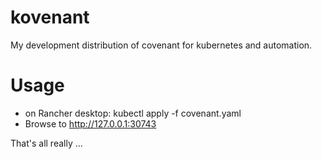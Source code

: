 # kovenant

My development distribution of covenant for kubernetes and automation.

# Usage

- on Rancher desktop: kubectl apply -f covenant.yaml
- Browse to http://127.0.0.1:30743

That's all really ...


